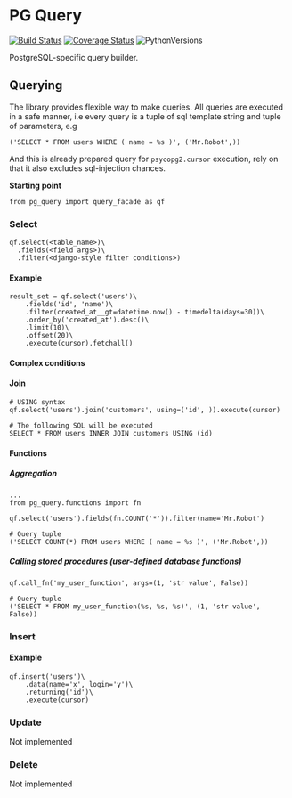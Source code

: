PG Query
========
[![Build Status](https://travis-ci.org/prawn-cake/pg_query.svg?branch=master)](https://travis-ci.org/prawn-cake/pg_query)
[![Coverage Status](https://coveralls.io/repos/github/prawn-cake/pg_query/badge.svg?branch=master)](https://coveralls.io/github/prawn-cake/pg_query?branch=master)
![PythonVersions](https://www.dropbox.com/s/ck0nc28ttga2pw9/python-2.7_3.4-blue.svg?dl=1)

PostgreSQL-specific query builder.

## Querying

The library provides flexible way to make queries. All queries are executed in a safe manner, 
i.e every query is a tuple of sql template string and tuple of parameters, e.g 
    
    ('SELECT * FROM users WHERE ( name = %s )', ('Mr.Robot',))
    
And this is already prepared query for `psycopg2.cursor` execution, rely on that it also excludes sql-injection chances. 

**Starting point**
    
    from pg_query import query_facade as qf

### Select
    
    qf.select(<table_name>)\
      .fields(<field args>)\
      .filter(<django-style filter conditions>)

#### Example
    
    result_set = qf.select('users')\
        .fields('id', 'name')\
        .filter(created_at__gt=datetime.now() - timedelta(days=30))\
        .order_by('created_at').desc()\
        .limit(10)\
        .offset(20)\
        .execute(cursor).fetchall()


#### Complex conditions

#### Join
    
    # USING syntax
    qf.select('users').join('customers', using=('id', )).execute(cursor)
    
    # The following SQL will be executed
    SELECT * FROM users INNER JOIN customers USING (id)

#### Functions

##### Aggregation
    
    ...
    from pg_query.functions import fn
    
    qf.select('users').fields(fn.COUNT('*')).filter(name='Mr.Robot')
    
    # Query tuple
    ('SELECT COUNT(*) FROM users WHERE ( name = %s )', ('Mr.Robot',))

##### Calling stored procedures (user-defined database functions)

    qf.call_fn('my_user_function', args=(1, 'str value', False))    
    
    # Query tuple
    ('SELECT * FROM my_user_function(%s, %s, %s)', (1, 'str value', False))
    
### Insert

#### Example

    qf.insert('users')\
        .data(name='x', login='y')\
        .returning('id')\
        .execute(cursor)
    
    
### Update

Not implemented


### Delete

Not implemented